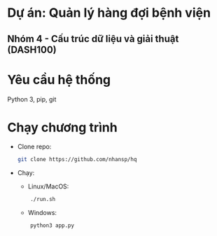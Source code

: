 # Dự án: Quản lý hàng đợi bệnh viện
## Nhóm 4 - Cấu trúc dữ liệu và giải thuật (DASH100)

# Yêu cầu hệ thống

Python 3, pip, git

# Chạy chương trình

* Clone repo:

    ```bash
    git clone https://github.com/nhansp/hq
    ```

* Chạy:

    * Linux/MacOS:
    ```bash
        ./run.sh
    ```

    * Windows:
    ```bash
        python3 app.py
    ```
